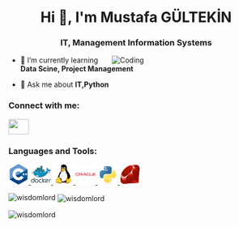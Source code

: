 <h1 align="center">Hi 👋, I'm Mustafa GÜLTEKİN</h1>
<h3 align="center">IT, Management Information Systems</h3>
<img align="right" alt="Coding" width="300" src="https://media.tenor.com/CgGUXc-LDc4AAAAC/hacker-pc.gif">

- 🌱 I’m currently learning **Data Scine, Project Management**

- 💬 Ask me about **IT,Python**

<h3 align="left">Connect with me:</h3>
<p align="left">
<a href="https://linkedin.com/in/mustafag%c3%bcltekin" target="_blank"><img align="center" src="https://raw.githubusercontent.com/danielcranney/readme-generator/main/public/icons/socials/linkedin.svg" height="30" width="40" /></a>
</p>

<h3 align="left">Languages and Tools:</h3>
<p align="left"> <a href="https://www.w3schools.com/cpp/" target="_blank" rel="noreferrer"> <img src="https://raw.githubusercontent.com/devicons/devicon/master/icons/cplusplus/cplusplus-original.svg" alt="cplusplus" width="40" height="40"/> </a> <a href="https://www.docker.com/" target="_blank" rel="noreferrer"> <img src="https://raw.githubusercontent.com/devicons/devicon/master/icons/docker/docker-original-wordmark.svg" alt="docker" width="40" height="40"/> </a> <a href="https://www.linux.org/" target="_blank" rel="noreferrer"> <img src="https://raw.githubusercontent.com/devicons/devicon/master/icons/linux/linux-original.svg" alt="linux" width="40" height="40"/> </a> <a href="https://www.oracle.com/" target="_blank" rel="noreferrer"> <img src="https://raw.githubusercontent.com/devicons/devicon/master/icons/oracle/oracle-original.svg" alt="oracle" width="40" height="40"/> </a> <a href="https://www.python.org" target="_blank" rel="noreferrer"> <img src="https://raw.githubusercontent.com/devicons/devicon/master/icons/python/python-original.svg" alt="python" width="40" height="40"/> </a> <a href="https://www.ruby-lang.org/en/" target="_blank" rel="noreferrer"> <img src="https://raw.githubusercontent.com/devicons/devicon/master/icons/ruby/ruby-original.svg" alt="ruby" width="40" height="40"/> </a> </p>

<p><img align="left" src="https://github-readme-stats.vercel.app/api/top-langs?username=wisdomlord&show_icons=true&locale=en&layout=compact" alt="wisdomlord" /></p>

<p>&nbsp;<img align="center" src="https://github-readme-stats.vercel.app/api?username=wisdomlord&show_icons=true&locale=en" alt="wisdomlord" /></p>

<p><img align="center" src="https://github-readme-streak-stats.herokuapp.com/?user=wisdomlord&" alt="wisdomlord" /></p>
